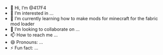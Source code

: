 - 👋 Hi, I’m @417F4
- 👀 I’m interested in ...
- 🌱 I’m currently learning how to make mods for minecraft for the fabric mod loader
- 💞️ I’m looking to collaborate on ...
- 📫 How to reach me ...
- 😄 Pronouns: ...
- ⚡ Fun fact: ...

